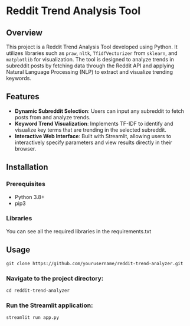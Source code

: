 # Reddit Trend Analysis Tool

## Overview
This project is a Reddit Trend Analysis Tool developed using Python. It utilizes libraries such as `praw`, `nltk`, `TfidfVectorizer` from `sklearn`, and `matplotlib` for visualization. The tool is designed to analyze trends in subreddit posts by fetching data through the Reddit API and applying Natural Language Processing (NLP) to extract and visualize trending keywords.

## Features
- **Dynamic Subreddit Selection**: Users can input any subreddit to fetch posts from and analyze trends.
- **Keyword Trend Visualization**: Implements TF-IDF to identify and visualize key terms that are trending in the selected subreddit.
- **Interactive Web Interface**: Built with Streamlit, allowing users to interactively specify parameters and view results directly in their browser.

## Installation

### Prerequisites
- Python 3.8+
- pip3

### Libraries
You can see all the required libraries in the requirements.txt



## Usage

`git clone https://github.com/yourusername/reddit-trend-analyzer.git`


### Navigate to the project directory:


`cd reddit-trend-analyzer`

 ### Run the Streamlit application:

`streamlit run app.py`


